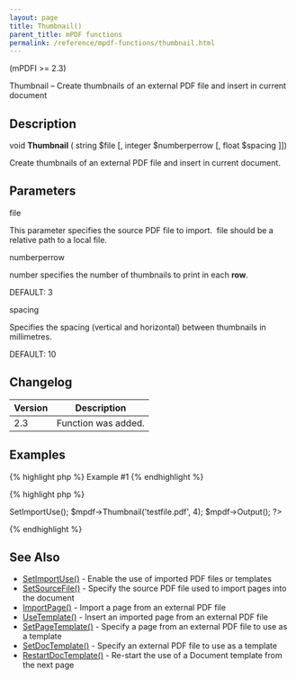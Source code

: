 ```yaml
---
layout: page
title: Thumbnail()
parent_title: mPDF functions
permalink: /reference/mpdf-functions/thumbnail.html
---
```


<div id="bpmbook" class="bpmbook" style="direction:ltr;">
<div class="topic_user_field">
<div id="U0">
<p>(mPDFI &gt;= 2.3)</p>
<p>Thumbnail – Create thumbnails of an external PDF file and insert in current document</p>
<h2>Description</h2>

<div class="alert alert-info" role="alert">void <b>Thumbnail</b> ( string <span class="parameter">$file</span> [, integer <span class="parameter">$numberperrow</span> [, float <span class="parameter">$spacing</span> ]])</div>
<p>Create thumbnails of an external PDF file and insert in current document.</p>
<h2>Parameters</h2>
<p class="manual_param_dt"><span class="parameter">file</span></p>
<p class="manual_param_dd">This parameter specifies the source PDF file to import.&nbsp; <span class="parameter">file</span> should be a relative path to a local file.</p>
<p class="manual_param_dt"><span class="parameter">numberperrow</span></p>
<p class="manual_param_dd"><span class="parameter">number</span> specifies the number of thumbnails to print in each <b>row</b>. 

<span class="smallblock">DEFAULT</span>: 3</p>
<p class="manual_param_dt"><span class="parameter">spacing</span></p>
<p class="manual_param_dd"><span class="parameter">S</span>pecifies the spacing (vertical and horizontal) between thumbnails in millimetres.

<span class="smallblock">DEFAULT</span>: 10</p>
<h2>Changelog</h2>
<table class="bpmTopic"> <thead>
<tr> <th>Version</th><th>Description</th> </tr>
</thead> <tbody>
<tr>
<td>2.3</td>
<td>Function was added.</td>
</tr>
</tbody> </table>
<h2>Examples</h2>

{% highlight php %}
Example #1
{% endhighlight %}

{% highlight php %}
<?php

<?php

include("../mpdf.php");

$mpdf=new mPDF(); 

$mpdf->SetImportUse(); 

$mpdf->Thumbnail('testfile.pdf', 4);

$mpdf->Output();

?>
{% endhighlight %}

<h2>See Also</h2>
<ul>
<li><a href="{{ "/reference/mpdf-functions/setimportuse.html" | prepend: site.baseurl }}">SetImportUse()</a> - Enable the use of imported PDF files or templates</li>
<li><a href="{{ "/reference/mpdf-functions/setsourcefile.html" | prepend: site.baseurl }}">SetSourceFile()</a> - Specify the source PDF file used to import pages into the document

</li>
<li><a href="{{ "/reference/mpdf-functions/importpage.html" | prepend: site.baseurl }}">ImportPage()</a> - Import a page from an external PDF file

</li>
<li><a href="{{ "/reference/mpdf-functions/usetemplate.html" | prepend: site.baseurl }}">UseTemplate()</a> - Insert an imported page from an external PDF file

</li>
<li><a href="{{ "/reference/mpdf-functions/setpagetemplate.html" | prepend: site.baseurl }}">SetPageTemplate()</a> - Specify a page from an external PDF file to use as a template

</li>
<li><a href="{{ "/reference/mpdf-functions/setdoctemplate.html" | prepend: site.baseurl }}">SetDocTemplate()</a> - Specify an external PDF file to use as a template</li>
<li><a href="{{ "/reference/mpdf-functions/restartdoctemplate.html" | prepend: site.baseurl }}">RestartDocTemplate()</a> - Re-start the use of a Document template from the next page</li>
</ul>
<p>&nbsp;</p>
</div>
</div>

